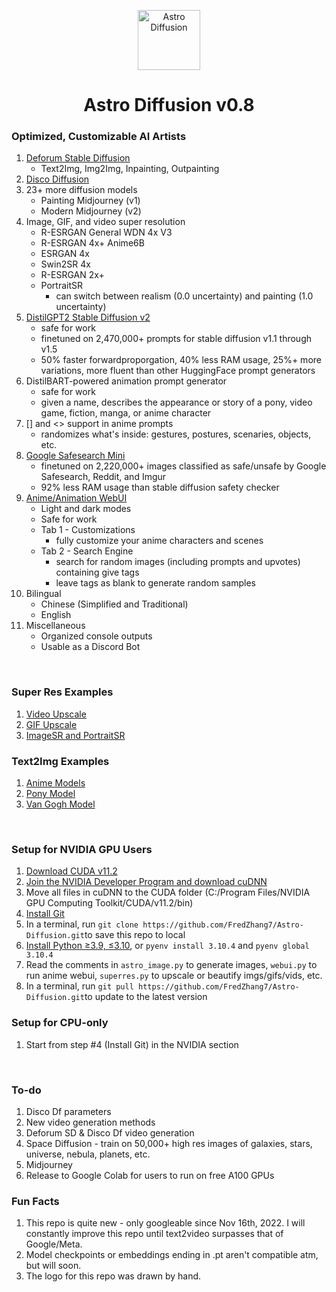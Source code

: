 <p align="center">
  <img width="100" height="96" src="https://cdn.discordapp.com/attachments/999941428052500632/1000242308177993748/vitchen2.png" alt="Astro Diffusion">
</p>
<h1 align="center">Astro Diffusion v0.8</h1>
 
 
### Optimized, Customizable AI Artists
<!-- Original Deforum SD: https://colab.research.google.com/github/deforum/stable-diffusion/blob/main/Deforum_Stable_Diffusion.ipynb -->

1. [Deforum Stable Diffusion](https://colab.research.google.com/drive/1FgiGFa6rkUMCyzxUOleusYWfp1LBr5Sh?usp=sharing)
   * Text2Img, Img2Img, Inpainting, Outpainting
2. [Disco Diffusion](https://colab.research.google.com/github/alembics/disco-diffusion/blob/main/Disco_Diffusion.ipynb)
3. 23+ more diffusion models
   * Painting Midjourney (v1)
   * Modern Midjourney (v2)
4. Image, GIF, and video super resolution
   * R-ESRGAN General WDN 4x V3
   * R-ESRGAN 4x+ Anime6B
   * ESRGAN 4x
   * Swin2SR 4x
   * R-ESRGAN 2x+
   * PortraitSR
      * can switch between realism (0.0 uncertainty) and painting (1.0 uncertainty)
5. [DistilGPT2 Stable Diffusion v2](https://huggingface.co/FredZhang7/distilgpt2-stable-diffusion-v2)
   * safe for work
   * finetuned on 2,470,000+ prompts for stable diffusion v1.1 through v1.5
   * 50% faster forwardproporgation, 40% less RAM usage, 25%+ more variations, more fluent than other HuggingFace prompt generators
6. DistilBART-powered animation prompt generator
   * safe for work
   * given a name, describes the appearance or story of a pony, video game, fiction, manga, or anime character
7. [] and <> support in anime prompts
   * randomizes what's inside: gestures, postures, scenaries, objects, etc.
8. [Google Safesearch Mini](https://huggingface.co/FredZhang7/google-safesearch-mini)
   * finetuned on 2,220,000+ images classified as safe/unsafe by Google Safesearch, Reddit, and Imgur
   * 92% less RAM usage than stable diffusion safety checker
9. [Anime/Animation WebUI](./art_examples/anime_webui_preview.md)
   * Light and dark modes
   * Safe for work
   * Tab 1 - Customizations
      * fully customize your anime characters and scenes
   * Tab 2 - Search Engine
      * search for random images (including prompts and upvotes) containing give tags
      * leave tags as blank to generate random samples
10. Bilingual
    * Chinese (Simplified and Traditional)
    * English
11. Miscellaneous
    * Organized console outputs
    * Usable as a Discord Bot


<br>

### Super Res Examples
1. [Video Upscale](https://www.youtube.com/playlist?list=PLCFlAfr2X8n1oFJMEcVTCuq3df5yPcZEf)
2. [GIF Upscale](https://imgur.com/a/IEdJiyY)
3. [ImageSR and PortraitSR](https://imgur.com/a/bfRMEBt)

### Text2Img Examples
1. [Anime Models](/art_examples/astro_anime.md)
2. [Pony Model](/art_examples/astro_pony.md)
3. [Van Gogh Model](/art_examples/astro_van_gogh.md)

<br>

### Setup for NVIDIA GPU Users
1. [Download CUDA v11.2](https://developer.nvidia.com/cuda-downloads)
2. [Join the NVIDIA Developer Program and download cuDNN](https://developer.nvidia.com/rdp/cudnn-download)
3. Move all files in cuDNN to the CUDA folder (C:/Program Files/NVIDIA GPU Computing Toolkit/CUDA/v11.2/bin)
4. [Install Git](https://git-scm.com/downloads)
5. In a terminal, run `git clone https://github.com/FredZhang7/Astro-Diffusion.git​​` to save this repo to local
6. [Install Python ≥3.9, ≤3.10](https://www.python.org/downloads/), or `pyenv install 3.10.4` and `pyenv global 3.10.4`
7. Read the comments in `astro_image.py` to generate images, `webui.py` to run anime webui, `superres.py` to upscale or beautify imgs/gifs/vids, etc.
8. In a terminal, run `git pull https://github.com/FredZhang7/Astro-Diffusion.git​​` to update to the latest version


### Setup for CPU-only
1. Start from step #4 (Install Git) in the NVIDIA section

<br>

### To-do
1. Disco Df parameters
2. New video generation methods
3. Deforum SD & Disco Df video generation
4. Space Diffusion - train on 50,000+ high res images of galaxies, stars, universe, nebula, planets, etc.
5. Midjourney
6. Release to Google Colab for users to run on free A100 GPUs


### Fun Facts
1. This repo is quite new - only googleable since Nov 16th, 2022. I will constantly improve this repo until text2video surpasses that of Google/Meta.
2. Model checkpoints or embeddings ending in .pt aren't compatible atm, but will soon.
3. The logo for this repo was drawn by hand.
